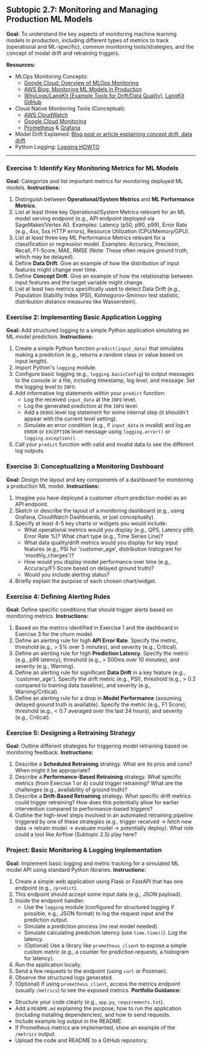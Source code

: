 ## Subtopic 2.7: Monitoring and Managing Production ML Models

**Goal:** To understand the key aspects of monitoring machine learning models in production, including different types of metrics to track (operational and ML-specific), common monitoring tools/strategies, and the concept of model drift and retraining triggers.

**Resources:**

  * MLOps Monitoring Concepts:
      * [Google Cloud: Overview of MLOps Monitoring](https://www.google.com/search?q=https://cloud.google.com/architecture/mlops-continuous-delivery-and-automation-pipelines-in-machine-learning%23monitoring)
      * [AWS Blog: Monitoring ML Models in Production](https://www.google.com/search?q=https://aws.amazon.com/blogs/machine-learning/monitoring-machine-learning-models-in-production/)
      * [WhyLogs/LangKit (Example Tools for Drift/Data Quality)](https://www.google.com/search?q=https://whylogs.ai/whylogs), [LangKit GitHub](https://github.com/whylabs/langkit)
  * Cloud Native Monitoring Tools (Conceptual):
      * [AWS CloudWatch](https://aws.amazon.com/cloudwatch/)
      * [Google Cloud Monitoring](https://cloud.google.com/monitoring)
      * [Prometheus](https://prometheus.io/) & [Grafana](https://grafana.com/)
  * Model Drift Explained: [Blog post or article explaining concept drift, data drift](https://www.google.com/search?q=https://towardsdatascience.com/model-drift-in-machine-learning-474e9f17b40e)
  * Python Logging: [Logging HOWTO](https://docs.python.org/3/howto/logging.html)

-----

### Exercise 1: Identify Key Monitoring Metrics for ML Models

**Goal:** Categorize and list important metrics for monitoring deployed ML models.
**Instructions:**

1.  Distinguish between **Operational/System Metrics** and **ML Performance Metrics**.
2.  List at least three key Operational/System Metrics relevant for an ML model serving endpoint (e.g., API endpoint deployed via SageMaker/Vertex AI). Examples: Latency (p50, p90, p99), Error Rate (e.g., 4xx, 5xx HTTP errors), Resource Utilization (CPU/Memory/GPU).
3.  List at least three key ML Performance Metrics relevant for a classification or regression model. Examples: Accuracy, Precision, Recall, F1-Score, MAE, RMSE (Note: These often require ground truth, which may be delayed).
4.  Define **Data Drift**. Give an example of how the distribution of input features might change over time.
5.  Define **Concept Drift**. Give an example of how the relationship between input features and the target variable might change.
6.  List at least two metrics specifically used to detect Data Drift (e.g., Population Stability Index (PSI), Kolmogorov-Smirnov test statistic, distribution distance measures like Wasserstein).

### Exercise 2: Implementing Basic Application Logging

**Goal:** Add structured logging to a simple Python application simulating an ML model prediction.
**Instructions:**

1.  Create a simple Python function `predict(input_data)` that simulates making a prediction (e.g., returns a random class or value based on input length).
2.  Import Python's `logging` module.
3.  Configure basic logging (e.g., `logging.basicConfig`) to output messages to the console or a file, including timestamp, log level, and message. Set the logging level to `INFO`.
4.  Add informative log statements within your `predict` function:
      * Log the received `input_data` at the `INFO` level.
      * Log the generated prediction at the `INFO` level.
      * Add a `DEBUG` level log statement for some internal step (it shouldn't appear with the current level setting).
      * Simulate an error condition (e.g., if `input_data` is invalid) and log an `ERROR` or `EXCEPTION` level message using `logging.error()` or `logging.exception()`.
5.  Call your `predict` function with valid and invalid data to see the different log outputs.

### Exercise 3: Conceptualizing a Monitoring Dashboard

**Goal:** Design the layout and key components of a dashboard for monitoring a production ML model.
**Instructions:**

1.  Imagine you have deployed a customer churn prediction model as an API endpoint.
2.  Sketch or describe the layout of a monitoring dashboard (e.g., using Grafana, CloudWatch Dashboards, or just conceptually).
3.  Specify at least 4-5 key charts or widgets you would include:
      * What operational metrics would you display (e.g., QPS, Latency p99, Error Rate %)? What chart type (e.g., Time Series Line)?
      * What data quality/drift metrics would you display for key input features (e.g., PSI for 'customer_age', distribution histogram for 'monthly_charges')?
      * How would you display model performance over time (e.g., Accuracy/F1-Score based on delayed ground truth)?
      * Would you include alerting status?
4.  Briefly explain the purpose of each chosen chart/widget.

### Exercise 4: Defining Alerting Rules

**Goal:** Define specific conditions that should trigger alerts based on monitoring metrics.
**Instructions:**

1.  Based on the metrics identified in Exercise 1 and the dashboard in Exercise 3 for the churn model:
2.  Define an alerting rule for high **API Error Rate**. Specify the metric, threshold (e.g., \> 5% over 5 minutes), and severity (e.g., Critical).
3.  Define an alerting rule for high **Prediction Latency**. Specify the metric (e.g., p99 latency), threshold (e.g., \> 500ms over 10 minutes), and severity (e.g., Warning).
4.  Define an alerting rule for significant **Data Drift** in a key feature (e.g., 'customer_age'). Specify the drift metric (e.g., PSI), threshold (e.g., \> 0.2 compared to training data baseline), and severity (e.g., Warning/Critical).
5.  Define an alerting rule for a drop in **Model Performance** (assuming delayed ground truth is available). Specify the metric (e.g., F1 Score), threshold (e.g., \< 0.7 averaged over the last 24 hours), and severity (e.g., Critical).

### Exercise 5: Designing a Retraining Strategy

**Goal:** Outline different strategies for triggering model retraining based on monitoring feedback.
**Instructions:**

1.  Describe a **Scheduled Retraining** strategy. What are its pros and cons? When might it be appropriate?
2.  Describe a **Performance-Based Retraining** strategy. What specific metrics (from Exercise 1 or 4) could trigger retraining? What are the challenges (e.g., availability of ground truth)?
3.  Describe a **Drift-Based Retraining** strategy. What specific drift metrics could trigger retraining? How does this potentially allow for earlier intervention compared to performance-based triggers?
4.  Outline the high-level steps involved in an automated retraining pipeline triggered by one of these strategies (e.g., trigger received -\> fetch new data -\> retrain model -\> evaluate model -\> potentially deploy). What role could a tool like Airflow (Subtopic 2.5) play here?

### Project: Basic Monitoring & Logging Implementation

**Goal:** Implement basic logging and metric tracking for a simulated ML model API using standard Python libraries.
**Instructions:**

1.  Create a simple web application using Flask or FastAPI that has one endpoint (e.g., `/predict`).
2.  This endpoint should accept some input data (e.g., JSON payload).
3.  Inside the endpoint handler:
      * Use the `logging` module (configured for structured logging if possible, e.g., JSON format) to log the request input and the prediction output.
      * Simulate a prediction process (no real model needed).
      * Simulate calculating prediction latency (use `time.time()`). Log the latency.
      * (Optional) Use a library like `prometheus_client` to expose a simple custom metric (e.g., a counter for prediction requests, a histogram for latency).
4.  Run the application locally.
5.  Send a few requests to the endpoint (using `curl` or Postman).
6.  Observe the structured logs generated.
7.  (Optional) If using `prometheus_client`, access the metrics endpoint (usually `/metrics`) to see the exposed metrics.
    **Portfolio Guidance:**
  * Structure your code clearly (e.g., `app.py`, `requirements.txt`).
  * Add a `README.md` explaining the purpose, how to run the application (including installing dependencies), and how to send requests.
  * Include example log output in the README.
  * If Prometheus metrics are implemented, show an example of the `/metrics` output.
  * Upload the code and README to a GitHub repository.

